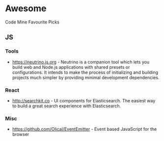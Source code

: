 # Awesome
Code Mine Favourite Picks 

## JS

### Tools
- https://neutrino.js.org - Neutrino is a companion tool which lets you build web and Node.js applications with shared presets or configurations. It intends to make the process of initializing and building projects much simpler by providing minimal development dependencies.

### React
- http://searchkit.co - UI components for Elasticsearch. The easiest way to build a great search experience with Elasticsearch.

### Misc
- https://github.com/Olical/EventEmitter - Event based JavaScript for the browser
